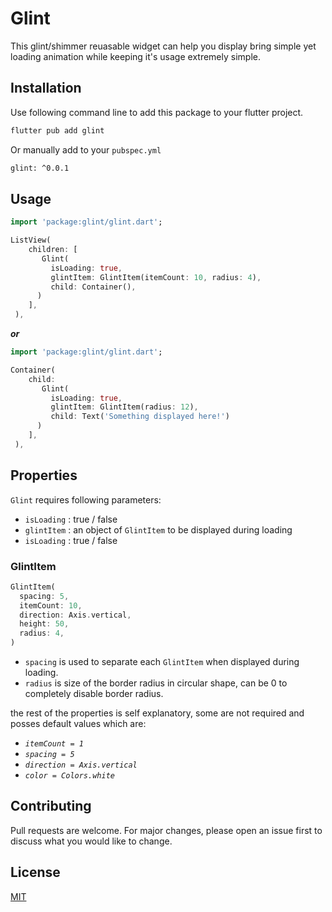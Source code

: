 # Glint

This glint/shimmer reuasable widget can help you display bring simple yet loading animation while keeping it's usage extremely simple.


## Installation

Use following command line to add this package to your flutter project.

```bash
flutter pub add glint
```

Or manually add to your `pubspec.yml`

```bash
glint: ^0.0.1
```

## Usage

```dart
import 'package:glint/glint.dart';

ListView(
    children: [
       Glint(
         isLoading: true,
         glintItem: GlintItem(itemCount: 10, radius: 4),
         child: Container(),
      )
    ],
 ),
```

***or***

```dart
import 'package:glint/glint.dart';

Container(
    child:
       Glint(
         isLoading: true,
         glintItem: GlintItem(radius: 12),
         child: Text('Something displayed here!')
      )
    ],
 ),
```

## Properties

`Glint` requires following parameters:
   - `isLoading` : true / false
   - `glintItem` : an object of `GlintItem` to be displayed during loading
   - `isLoading` : true / false

### GlintItem

```dart
GlintItem(
  spacing: 5,
  itemCount: 10,
  direction: Axis.vertical,
  height: 50,
  radius: 4,
)
```

- `spacing` is used to separate each `GlintItem` when displayed during loading. 
- `radius` is size of the border radius in circular shape, can be 0 to completely disable border radius.

the rest of the properties is self explanatory, some are not required and posses default values which are:

- *`itemCount = 1`*
- *`spacing = 5`*
- *`direction = Axis.vertical`*
- *`color = Colors.white`*

## Contributing

Pull requests are welcome. For major changes, please open an issue first
to discuss what you would like to change. 

## License

[MIT](https://choosealicense.com/licenses/mit/)